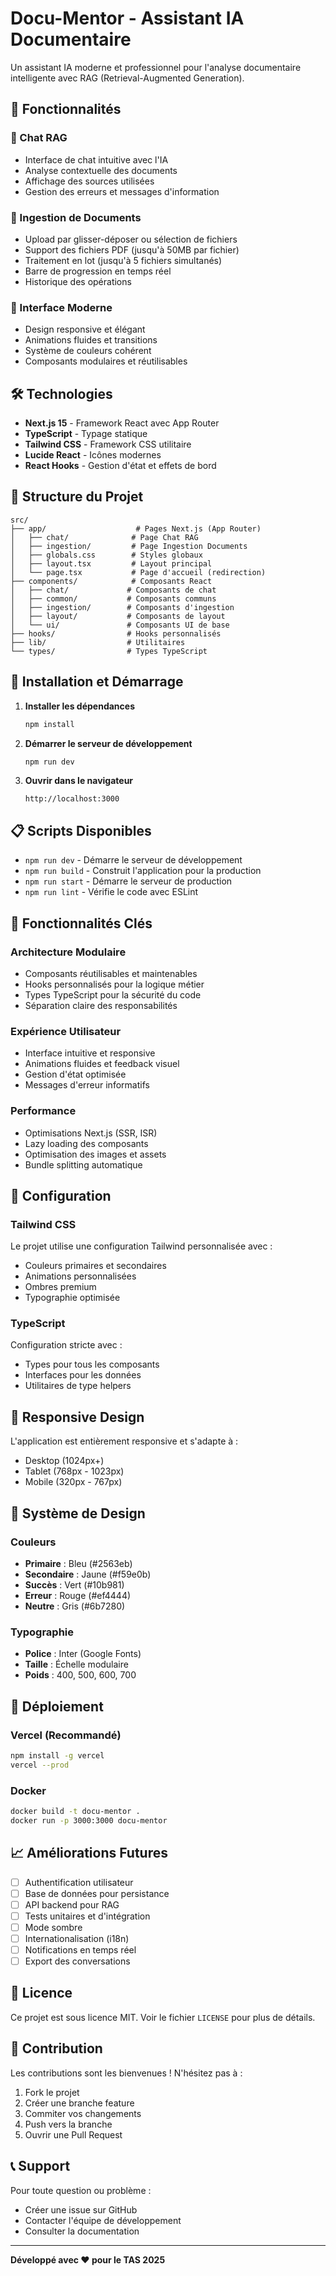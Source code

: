 # Docu-Mentor - Assistant IA Documentaire

Un assistant IA moderne et professionnel pour l'analyse documentaire intelligente avec RAG (Retrieval-Augmented Generation).

## 🚀 Fonctionnalités

### 💬 Chat RAG
- Interface de chat intuitive avec l'IA
- Analyse contextuelle des documents
- Affichage des sources utilisées
- Gestion des erreurs et messages d'information

### 📄 Ingestion de Documents
- Upload par glisser-déposer ou sélection de fichiers
- Support des fichiers PDF (jusqu'à 50MB par fichier)
- Traitement en lot (jusqu'à 5 fichiers simultanés)
- Barre de progression en temps réel
- Historique des opérations

### 🎨 Interface Moderne
- Design responsive et élégant
- Animations fluides et transitions
- Système de couleurs cohérent
- Composants modulaires et réutilisables

## 🛠️ Technologies

- **Next.js 15** - Framework React avec App Router
- **TypeScript** - Typage statique
- **Tailwind CSS** - Framework CSS utilitaire
- **Lucide React** - Icônes modernes
- **React Hooks** - Gestion d'état et effets de bord

## 📁 Structure du Projet

```
src/
├── app/                    # Pages Next.js (App Router)
│   ├── chat/              # Page Chat RAG
│   ├── ingestion/         # Page Ingestion Documents
│   ├── globals.css        # Styles globaux
│   ├── layout.tsx         # Layout principal
│   └── page.tsx           # Page d'accueil (redirection)
├── components/            # Composants React
│   ├── chat/             # Composants de chat
│   ├── common/           # Composants communs
│   ├── ingestion/        # Composants d'ingestion
│   ├── layout/           # Composants de layout
│   └── ui/               # Composants UI de base
├── hooks/                # Hooks personnalisés
├── lib/                  # Utilitaires
└── types/                # Types TypeScript
```

## 🚀 Installation et Démarrage

1. **Installer les dépendances**
   ```bash
   npm install
   ```

2. **Démarrer le serveur de développement**
   ```bash
   npm run dev
   ```

3. **Ouvrir dans le navigateur**
   ```
   http://localhost:3000
   ```

## 📋 Scripts Disponibles

- `npm run dev` - Démarre le serveur de développement
- `npm run build` - Construit l'application pour la production
- `npm run start` - Démarre le serveur de production
- `npm run lint` - Vérifie le code avec ESLint

## 🎯 Fonctionnalités Clés

### Architecture Modulaire
- Composants réutilisables et maintenables
- Hooks personnalisés pour la logique métier
- Types TypeScript pour la sécurité du code
- Séparation claire des responsabilités

### Expérience Utilisateur
- Interface intuitive et responsive
- Animations fluides et feedback visuel
- Gestion d'état optimisée
- Messages d'erreur informatifs

### Performance
- Optimisations Next.js (SSR, ISR)
- Lazy loading des composants
- Optimisation des images et assets
- Bundle splitting automatique

## 🔧 Configuration

### Tailwind CSS
Le projet utilise une configuration Tailwind personnalisée avec :
- Couleurs primaires et secondaires
- Animations personnalisées
- Ombres premium
- Typographie optimisée

### TypeScript
Configuration stricte avec :
- Types pour tous les composants
- Interfaces pour les données
- Utilitaires de type helpers

## 📱 Responsive Design

L'application est entièrement responsive et s'adapte à :
- Desktop (1024px+)
- Tablet (768px - 1023px)
- Mobile (320px - 767px)

## 🎨 Système de Design

### Couleurs
- **Primaire** : Bleu (#2563eb)
- **Secondaire** : Jaune (#f59e0b)
- **Succès** : Vert (#10b981)
- **Erreur** : Rouge (#ef4444)
- **Neutre** : Gris (#6b7280)

### Typographie
- **Police** : Inter (Google Fonts)
- **Taille** : Échelle modulaire
- **Poids** : 400, 500, 600, 700

## 🚀 Déploiement

### Vercel (Recommandé)
```bash
npm install -g vercel
vercel --prod
```

### Docker
```bash
docker build -t docu-mentor .
docker run -p 3000:3000 docu-mentor
```

## 📈 Améliorations Futures

- [ ] Authentification utilisateur
- [ ] Base de données pour persistance
- [ ] API backend pour RAG
- [ ] Tests unitaires et d'intégration
- [ ] Mode sombre
- [ ] Internationalisation (i18n)
- [ ] Notifications en temps réel
- [ ] Export des conversations

## 📄 Licence

Ce projet est sous licence MIT. Voir le fichier `LICENSE` pour plus de détails.

## 🤝 Contribution

Les contributions sont les bienvenues ! N'hésitez pas à :
1. Fork le projet
2. Créer une branche feature
3. Commiter vos changements
4. Push vers la branche
5. Ouvrir une Pull Request

## 📞 Support

Pour toute question ou problème :
- Créer une issue sur GitHub
- Contacter l'équipe de développement
- Consulter la documentation

---

**Développé avec ❤️ pour le TAS 2025**